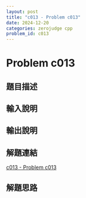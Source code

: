 ```yaml
---
layout: post
title: "c013 - Problem c013"
date: 2024-12-20
categories: zerojudge cpp
problem_id: c013
---
```


# Problem c013

## 題目描述



## 輸入說明



## 輸出說明



## 解題連結

[c013 - Problem c013](https://zerojudge.tw/ShowProblem?problemid=c013)

## 解題思路

